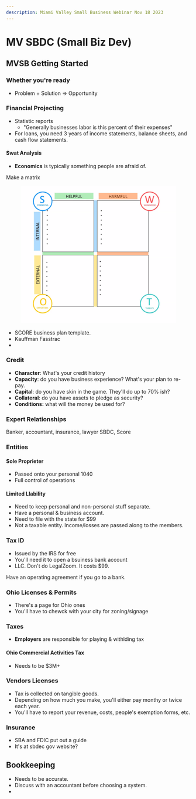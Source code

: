 ```yaml
---
description: Miami Valley Small Business Webinar Nov 18 2023
---
```


# MV SBDC (Small Biz Dev)

## MVSB Getting Started

### Whether you're ready

* Problem + Solution => Opportunity

### Financial Projecting

* Statistic reports
  * "Generally businesses labor is this percent of their expenses"
* For loans, you need 3 years of income statements, balance sheets, and cash flow statements.

#### Swat Analysis

* **Economics** is typically something people are afraid of.

Make a matrix

<figure><img src="../../../../.gitbook/assets/image (4) (1) (1) (1) (1) (1).png" alt=""><figcaption></figcaption></figure>

* SCORE business plan template.
* Kauffman Fasstrac
*

### Credit

* **Character**: What's your credit history
* **Capacity**: do you have business experience? What's your plan to re-pay.
* **Capital**: do you have skin in the game. They'll do up to 70% ish?
* **Collateral**: do you have assets to pledge as security?
* **Conditions:** what will the money be used for?

### Expert Relationships

Banker, accountant, insurance, lawyer SBDC, Score

### Entities

#### Sole Proprieter

* Passed onto your personal 1040
* Full control of operations

#### Limited LIability

* Need to keep personal and non-personal stuff separate.
* Have a personal & business account.
* Need to file with the state for $99
* Not a taxable entity. Income/losses are passed along to the members.

### Tax ID

* Issued by the IRS for free
* You'll need it to open a bsuiness bank account
* LLC. Don't do LegalZoom. It costs $99.

Have an operating agreement if you go to a bank.

### Ohio Licenses & Permits

* There's a page for Ohio ones
* You'll have to chewck with your city for zoning/signage

### Taxes

* **Employers** are responsible for playing & withlding tax

#### Ohio Commercial Activities Tax

* Needs to be $3M+

### Vendors Licenses

* Tax is collected on tangible goods.
* Depending on how much you make, you'll either pay monthy or twice each year.
* You'll have to report your revenue, costs, people's exemption forms, etc.

### Insurance

* SBA and FDIC put out a guide
* It's at sbdec gov website?

## Bookkeeping

* Needs to be accurate.
* Discuss with an accountant before choosing a system.
*
